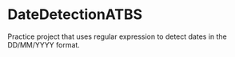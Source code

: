 # DateDetectionATBS
Practice project that uses regular expression to detect dates in the DD/MM/YYYY format.
